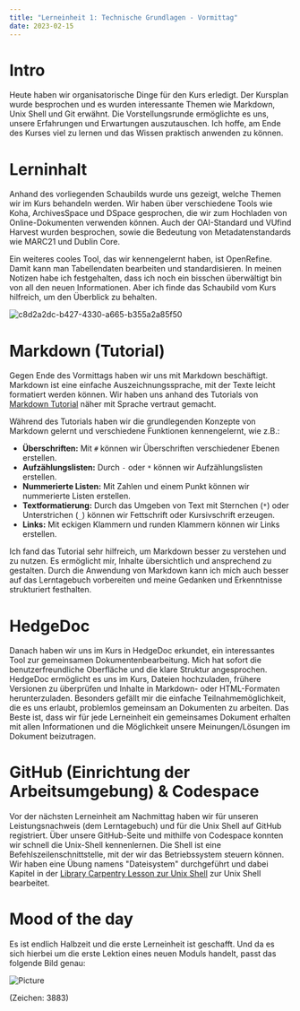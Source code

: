 ```yaml
---
title: "Lerneinheit 1: Technische Grundlagen - Vormittag"
date: 2023-02-15
---
```

# Intro

Heute haben wir organisatorische Dinge für den Kurs erledigt. Der Kursplan wurde besprochen und es wurden interessante Themen wie Markdown, Unix Shell und Git erwähnt. Die Vorstellungsrunde ermöglichte es uns, unsere Erfahrungen und Erwartungen auszutauschen. Ich hoffe, am Ende des Kurses viel zu lernen und das Wissen praktisch anwenden zu können.

# Lerninhalt

Anhand des vorliegenden Schaubilds wurde uns gezeigt, welche Themen wir im Kurs behandeln werden. Wir haben über verschiedene Tools wie Koha, ArchivesSpace und DSpace gesprochen, die wir zum Hochladen von Online-Dokumenten verwenden können. Auch der OAI-Standard und VUfind Harvest wurden besprochen, sowie die Bedeutung von Metadatenstandards wie MARC21 und Dublin Core.

Ein weiteres cooles Tool, das wir kennengelernt haben, ist OpenRefine. Damit kann man Tabellendaten bearbeiten und standardisieren. In meinen Notizen habe ich festgehalten, dass ich noch ein bisschen überwältigt bin von all den neuen Informationen. Aber ich finde das Schaubild vom Kurs hilfreich, um den Überblick zu behalten.

![c8d2a2dc-b427-4330-a665-b355a2a85f50](https://github.com/topuzsr/lerntagebuchBAIN.github.io/assets/125452691/ff2a4b33-1bbd-4dbf-bcd3-2c3d0bcede87)

# Markdown (Tutorial)

Gegen Ende des Vormittags haben wir uns mit Markdown beschäftigt. Markdown ist eine einfache Auszeichnungssprache, mit der Texte leicht formatiert werden können. Wir haben uns anhand des Tutorials von [Markdown Tutorial](https://www.markdowntutorial.com) näher mit Sprache vertraut gemacht.

Während des Tutorials haben wir die grundlegenden Konzepte von Markdown gelernt und verschiedene Funktionen kennengelernt, wie z.B.:

- **Überschriften:** Mit `#` können wir Überschriften verschiedener Ebenen erstellen.
- **Aufzählungslisten:** Durch `-` oder `*` können wir Aufzählungslisten erstellen.
- **Nummerierte Listen:** Mit Zahlen und einem Punkt können wir nummerierte Listen erstellen.
- **Textformatierung:** Durch das Umgeben von Text mit Sternchen (`*`) oder Unterstrichen (`_`) können wir Fettschrift oder Kursivschrift erzeugen.
- **Links:** Mit eckigen Klammern und runden Klammern können wir Links erstellen.

Ich fand das Tutorial sehr hilfreich, um Markdown besser zu verstehen und zu nutzen. Es ermöglicht mir, Inhalte übersichtlich und ansprechend zu gestalten. Durch die Anwendung von Markdown kann ich mich auch besser auf das Lerntagebuch vorbereiten und meine Gedanken und Erkenntnisse strukturiert festhalten.

# HedgeDoc

Danach haben wir uns im Kurs in HedgeDoc erkundet, ein interessantes Tool zur gemeinsamen Dokumentenbearbeitung. Mich hat sofort die benutzerfreundliche Oberfläche und die klare Struktur angesprochen. HedgeDoc ermöglicht es uns im Kurs, Dateien hochzuladen, frühere Versionen zu überprüfen und Inhalte in Markdown- oder HTML-Formaten herunterzuladen. Besonders gefällt mir die einfache Teilnahmemöglichkeit, die es uns erlaubt, problemlos gemeinsam an Dokumenten zu arbeiten. Das Beste ist, dass wir für jede Lerneinheit ein gemeinsames Dokument erhalten mit allen Informationen und die Möglichkeit unsere Meinungen/Lösungen im Dokument beizutragen.

# GitHub (Einrichtung der Arbeitsumgebung) & Codespace

Vor der nächsten Lerneinheit am Nachmittag haben wir für unseren Leistungsnachweis (dem Lerntagebuch) und für die Unix Shell auf GitHub registriert. Über unsere GitHub-Seite und mithilfe von Codespace konnten wir schnell die Unix-Shell kennenlernen. Die Shell ist eine Befehlszeilenschnittstelle, mit der wir das Betriebssystem steuern können. Wir haben eine Übung namens "Dateisystem" durchgeführt und dabei Kapitel in der [Library Carpentry Lesson zur Unix Shell](https://librarycarpentry.org/lc-shell/) zur Unix Shell bearbeitet.

# Mood of the day
Es ist endlich Halbzeit und die erste Lerneinheit ist geschafft. Und da es sich hierbei um die erste Lektion eines neuen Moduls handelt, passt das folgende Bild genau:

![Picture](https://encrypted-tbn0.gstatic.com/images?q=tbn:ANd9GcTGsP7itqjQO9_MAmQnxQ0blKvEXo-VerDzqg&usqp=CAU)

(Zeichen: 3883)
